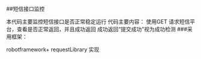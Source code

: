 ##短信接口监控

本代码主要监控短信接口是否正常稳定运行
代码主要内容： 使用GET 请求短信平台，查看是否正常返回，并且成功返回
成功返回“提交成功”视为成功检测
###采用框架：

robotframework+ requestLibrary 实现